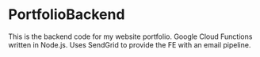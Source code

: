 # PortfolioBackend

This is the backend code for my website portfolio.  Google Cloud Functions written in Node.js.  Uses SendGrid to provide the FE with an email pipeline.
